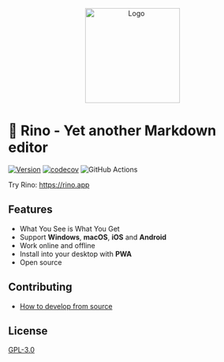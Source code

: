 <div align="center"><img src="https://user-images.githubusercontent.com/24715727/85297218-10bbd380-b4d5-11ea-93da-ee8b5d8fe0e3.png" alt="Logo" height="192" width="192"></div>

# 🦏 Rino - Yet another Markdown editor

[![Version](https://img.shields.io/github/v/tag/ocavue/rino?label=version)](https://github.com/ocavue/rino/releases)
[![codecov](https://codecov.io/gh/ocavue/rino/branch/master/graph/badge.svg)](https://codecov.io/gh/ocavue/rino)
![GitHub Actions](https://github.com/ocavue/rino/workflows/GitHub%20Actions/badge.svg)

Try Rino: <https://rino.app>

## Features

- What You See is What You Get
- Support **Windows**, **macOS**, **iOS** and **Android**
- Work online and offline
- Install into your desktop with **PWA**
- Open source

## Contributing

- [How to develop from source](https://github.com/ocavue/rino/wiki/Development)

## License

[GPL-3.0](https://github.com/ocavue/rino/blob/master/LICENSE)
